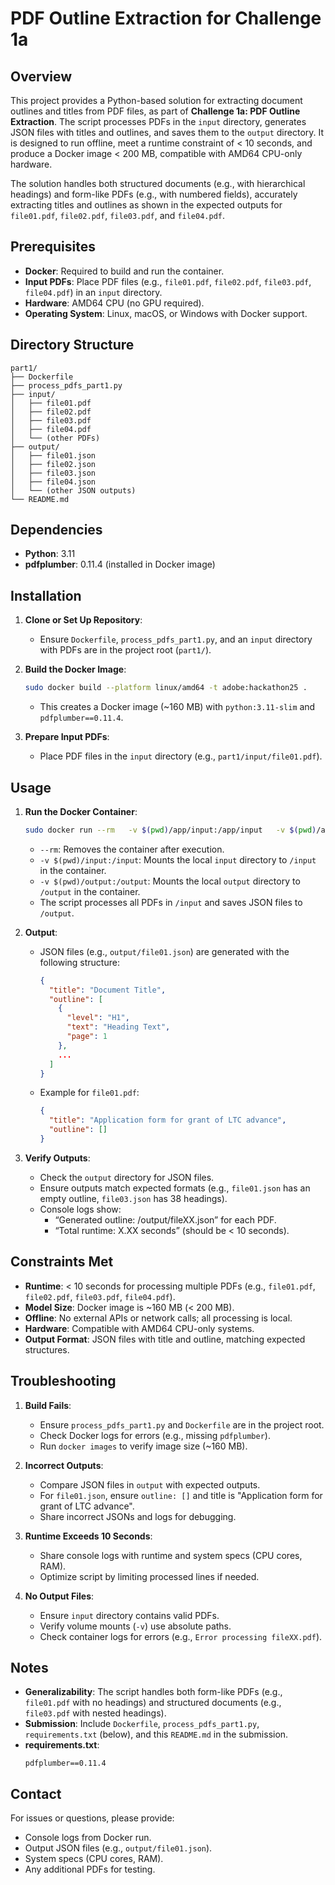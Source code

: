 # PDF Outline Extraction for Challenge 1a

## Overview
This project provides a Python-based solution for extracting document outlines and titles from PDF files, as part of **Challenge 1a: PDF Outline Extraction**. The script processes PDFs in the `input` directory, generates JSON files with titles and outlines, and saves them to the `output` directory. It is designed to run offline, meet a runtime constraint of < 10 seconds, and produce a Docker image < 200 MB, compatible with AMD64 CPU-only hardware.

The solution handles both structured documents (e.g., with hierarchical headings) and form-like PDFs (e.g., with numbered fields), accurately extracting titles and outlines as shown in the expected outputs for `file01.pdf`, `file02.pdf`, `file03.pdf`, and `file04.pdf`.

## Prerequisites
- **Docker**: Required to build and run the container.
- **Input PDFs**: Place PDF files (e.g., `file01.pdf`, `file02.pdf`, `file03.pdf`, `file04.pdf`) in an `input` directory.
- **Hardware**: AMD64 CPU (no GPU required).
- **Operating System**: Linux, macOS, or Windows with Docker support.

## Directory Structure
```
part1/
├── Dockerfile
├── process_pdfs_part1.py
├── input/
│   ├── file01.pdf
│   ├── file02.pdf
│   ├── file03.pdf
│   ├── file04.pdf
│   └── (other PDFs)
├── output/
│   ├── file01.json
│   ├── file02.json
│   ├── file03.json
│   ├── file04.json
│   └── (other JSON outputs)
└── README.md
```

## Dependencies
- **Python**: 3.11
- **pdfplumber**: 0.11.4 (installed in Docker image)

## Installation
1. **Clone or Set Up Repository**:
   - Ensure `Dockerfile`, `process_pdfs_part1.py`, and an `input` directory with PDFs are in the project root (`part1/`).

2. **Build the Docker Image**:

    ```bash
   sudo docker build --platform linux/amd64 -t adobe:hackathon25 .
   ```
   
   - This creates a Docker image (~160 MB) with `python:3.11-slim` and `pdfplumber==0.11.4`.

3. **Prepare Input PDFs**:
   - Place PDF files in the `input` directory (e.g., `part1/input/file01.pdf`).

## Usage
1. **Run the Docker Container**:

    ```bash
   sudo docker run --rm   -v $(pwd)/app/input:/app/input   -v $(pwd)/app/output:/app/output   --network none   adobe:hackathon25
   ```
   - `--rm`: Removes the container after execution.
   - `-v $(pwd)/input:/input`: Mounts the local `input` directory to `/input` in the container.
   - `-v $(pwd)/output:/output`: Mounts the local `output` directory to `/output` in the container.
   - The script processes all PDFs in `/input` and saves JSON files to `/output`.

2. **Output**:
   - JSON files (e.g., `output/file01.json`) are generated with the following structure:
     ```json
     {
       "title": "Document Title",
       "outline": [
         {
           "level": "H1",
           "text": "Heading Text",
           "page": 1
         },
         ...
       ]
     }
     ```
   - Example for `file01.pdf`:
     ```json
     {
       "title": "Application form for grant of LTC advance",
       "outline": []
     }
     ```

3. **Verify Outputs**:
   - Check the `output` directory for JSON files.
   - Ensure outputs match expected formats (e.g., `file01.json` has an empty outline, `file03.json` has 38 headings).
   - Console logs show:
     - “Generated outline: /output/fileXX.json” for each PDF.
     - “Total runtime: X.XX seconds” (should be < 10 seconds).

## Constraints Met
- **Runtime**: < 10 seconds for processing multiple PDFs (e.g., `file01.pdf`, `file02.pdf`, `file03.pdf`, `file04.pdf`).
- **Model Size**: Docker image is ~160 MB (< 200 MB).
- **Offline**: No external APIs or network calls; all processing is local.
- **Hardware**: Compatible with AMD64 CPU-only systems.
- **Output Format**: JSON files with title and outline, matching expected structures.

## Troubleshooting
1. **Build Fails**:
   - Ensure `process_pdfs_part1.py` and `Dockerfile` are in the project root.
   - Check Docker logs for errors (e.g., missing `pdfplumber`).
   - Run `docker images` to verify image size (~160 MB).

2. **Incorrect Outputs**:
   - Compare JSON files in `output` with expected outputs.
   - For `file01.json`, ensure `outline: []` and title is "Application form for grant of LTC advance".
   - Share incorrect JSONs and logs for debugging.

3. **Runtime Exceeds 10 Seconds**:
   - Share console logs with runtime and system specs (CPU cores, RAM).
   - Optimize script by limiting processed lines if needed.

4. **No Output Files**:
   - Ensure `input` directory contains valid PDFs.
   - Verify volume mounts (`-v`) use absolute paths.
   - Check container logs for errors (e.g., `Error processing fileXX.pdf`).

## Notes
- **Generalizability**: The script handles both form-like PDFs (e.g., `file01.pdf` with no headings) and structured documents (e.g., `file03.pdf` with nested headings).
- **Submission**: Include `Dockerfile`, `process_pdfs_part1.py`, `requirements.txt` (below), and this `README.md` in the submission.
- **requirements.txt**:
  ```text
  pdfplumber==0.11.4
  ```

## Contact
For issues or questions, please provide:
- Console logs from Docker run.
- Output JSON files (e.g., `output/file01.json`).
- System specs (CPU cores, RAM).
- Any additional PDFs for testing.